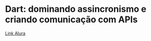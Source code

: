 # Dart: dominando assincronismo e criando comunicação com APIs

[Link Alura](https://cursos.alura.com.br/course/dart-dominando-assincronismo-criando-comunicacao-apis)